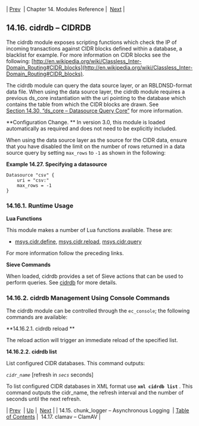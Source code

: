 | [Prev](modules.chunk_logger)  | Chapter 14. Modules Reference |  [Next](modules.clamav.php) |

## 14.16. cidrdb – CIDRDB

<a class="indexterm" name="idp18362000"></a>

The cidrdb module exposes scripting functions which check the IP of incoming transactions against CIDR blocks defined within a database, a blacklist for example. For more information on CIDR blocks see the following: [http://en.wikipedia.org/wiki/Classless_Inter-Domain_Routing#CIDR_blocks](http://en.wikipedia.org/wiki/Classless_Inter-Domain_Routing#CIDR_blocks).

The cidrdb module can query the data source layer, or an RBLDNSD-format data file. When using the data source layer, the cidrdb module requires a previous ds_core instantiation with the uri pointing to the database which contains the table from which the CIDR blocks are drawn. See [Section 14.30, “ds_core – Datasource Query Core”](modules.ds_core "14.30. ds_core – Datasource Query Core") for more information.

**Configuration Change. ** In version 3.0, this module is loaded automatically as required and does not need to be explicitly included.

When using the data source layer as the source for the CIDR data, ensure that you have disabled the limit on the number of rows returned in a data source query by setting `max_rows` to `-1` as shown in the following:

<a name="example.cidrdb.csv"></a>

**Example 14.27. Specifying a datasource**

```
Datasource "csv" {
    uri = "csv:"
    max_rows = -1
}
```

### 14.16.1. Runtime Usage

**Lua Functions**

This module makes a number of Lua functions available. These are:

*   [msys.cidr.define](lua.ref.msys.cidr.define "msys.cidr.define"), [msys.cidr.reload](lua.ref.msys.cidr.reload.php "msys.cidr.reload"), [msys.cidr.query](lua.ref.msys.cidr.query.php "msys.cidr.query")

For more information follow the preceding links.

**Sieve Commands**

When loaded, cidrdb provides a set of Sieve actions that can be used to perform queries. See [cidrdb](sieve.ref.cidrdb "cidrdb") for more details.

### 14.16.2. cidrdb Management Using Console Commands

The cidrdb module can be controlled through the `ec_console`; the following commands are available:

**14.16.2.1. cidrdb reload **

The reload action will trigger an immediate reload of the specified list.

**14.16.2.2. cidrdb list**

List configured CIDR databases. This command outputs:

*`cidr_name`* [refresh in *`secs`* seconds]

To list configured CIDR databases in XML format use **`xml cidrdb list`**             . This command outputs the cidr_name, the refresh interval and the number of seconds until the next refresh.

| [Prev](modules.chunk_logger)  | [Up](modules.php) |  [Next](modules.clamav.php) |
| 14.15. chunk_logger – Asynchronous Logging  | [Table of Contents](index) |  14.17. clamav – ClamAV |
